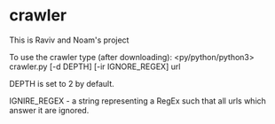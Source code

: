 # crawler

This is Raviv and Noam's project

To use the crawler type (after downloading): <py/python/python3> crawler.py [-d DEPTH] [-ir IGNORE_REGEX] url

DEPTH is set to 2 by default.

IGNIRE_REGEX - a string representing a RegEx such that all urls which answer it are ignored.

